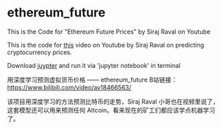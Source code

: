 # ethereum_future
This is the Code for "Ethereum Future Prices" by Siraj Raval on Youtube


This is the code for [this](https://youtu.be/QFMOJzvyPx4) video on Youtube by Siraj Raval on predicting cryptocurrency prices. 


Download [juypter](http://jupyter.org/) and run it via 'jupyter notebook' in terminal 


用深度学习预测虚拟货币价格 —— ethereum_future
B站链接：
https://www.bilibili.com/video/av18466563/

该项目用深度学习的方法预测比特币的走势，Siraj Raval 小哥也在视频里说了，这套模型还可以用来预测任何 Altcoin。看来现在的矿工们都应该学点机器学习了。




